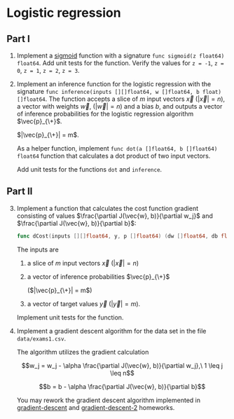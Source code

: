 # Logistic regression

## Part I

1. Implement a [sigmoid](https://en.wikipedia.org/wiki/Sigmoid_function) function with a signature `func sigmoid(z float64) float64`.
   Add unit tests for the function. Verify the values for `z = -1`, `z = 0`, `z = 1`, `z = 2`, `z = 3`.

2. Implement an inference function for the logistic regression with the signature `func inference(inputs [][]float64, w []float64, b float) []float64`.
   The function accepts a slice of $m$ input vectors $\vec{x}$ ($|\vec{x}| = n$), a vector with weights $\vec{w}$, ($|\vec{w}| = n$) and a bias $b$,
   and outputs a vector of inference probabilities for the logistic regression algorithm $\vec{p}_{\+}$.

   $|\vec{p}_{\+}| = m$.

   As a helper function, implement `func dot(a []float64, b []float64) float64` function that calculates a dot product of two input vectors.

   Add unit tests for the functions `dot` and `inference`.

## Part II

3. Implement a function that calculates the cost function gradient consisting of values $\frac{\partial J(\vec{w}, b)}{\partial w_j}$ and $\frac{\partial J(\vec{w}, b)}{\partial b}$:

   ```go
   func dCost(inputs [][]float64, y, p []float64) (dw []float64, db float64)
   ```

   The inputs are

   1. a slice of $m$ input vectors $\vec{x}$ ($|\vec{x}| = n$)
   2. a vector of inference probabilities $\vec{p}_{\+}$
  
      ($|\vec{p}_{\+}| = m$)
   4. a vector of target values $\vec{y}$ ($|\vec{y}| = m$).

   Implement unit tests for the function.

4. Implement a gradient descent algorithm for the data set in the file `data/exams1.csv`.

   The algorithm utilizes the gradient calculation

   $$w_j = w_j - \alpha \frac{\partial J(\vec{w}, b)}{\partial w_j},\ 1 \leq j \leq n$$
   
   $$b = b - \alpha \frac{\partial J(\vec{w}, b)}{\partial b}$$

   You may rework the gradient descent algorithm implemented in [gradient-descent](https://github.com/prog-1/gradient-descent) and [gradient-descent-2](https://github.com/prog-1/gradient-descent-2) homeworks.
